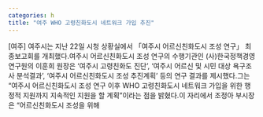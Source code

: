 ```yaml
---
categories: h
title: "여주 WHO 고령친화도시 네트워크 가입 추진"
---
```

[여주] 여주시는 지난 22일 시청 상황실에서 「여주시 어르신친화도시 조성 연구」 최종보고회를 개최했다.여주시 어르신친화도시 조성 연구의 수행기관인 (사)한국정책경영연구원의 이훈희 원장은 ‘여주시 고령친화도 진단’, ‘여주시 어르신 및 시민 대상 욕구조사 분석결과’, ‘여주시 어르신친화도시 조성 추진계획’ 등의 연구 결과를 제시했다.그는 “여주시 어르신친화도시 조성 연구 이후 WHO 고령친화도시 네트워크 가입을 위한 행정적 지원까지 지속적인 지원을 할 계획”이라는 점을 밝혔다.이 자리에서 조정아 부시장은 “어르신친화도시 조성을 위해